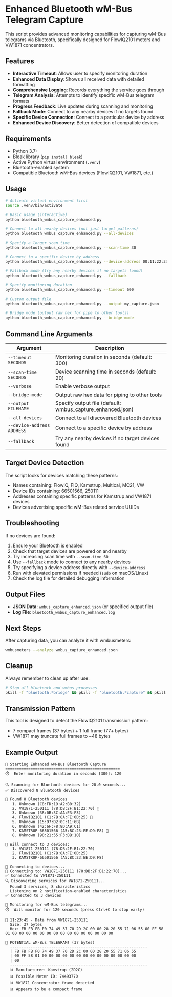 # Enhanced Bluetooth wM-Bus Telegram Capture

This script provides advanced monitoring capabilities for capturing wM-Bus telegrams via Bluetooth, specifically designed for FlowIQ2101 meters and VW1871 concentrators.

## Features

- **Interactive Timeout**: Allows user to specify monitoring duration
- **Enhanced Data Display**: Shows all received data with detailed formatting
- **Comprehensive Logging**: Records everything the service goes through
- **Telegram Analysis**: Attempts to identify specific wM-Bus telegram formats
- **Progress Feedback**: Live updates during scanning and monitoring
- **Fallback Mode**: Connect to any nearby devices if no targets found
- **Specific Device Connection**: Connect to a particular device by address
- **Enhanced Device Discovery**: Better detection of compatible devices

## Requirements

- Python 3.7+
- Bleak library (`pip install bleak`)
- Active Python virtual environment (`.venv`)
- Bluetooth-enabled system
- Compatible Bluetooth wM-Bus devices (FlowIQ2101, VW1871, etc.)

## Usage

```bash
# Activate virtual environment first
source .venv/bin/activate

# Basic usage (interactive)
python bluetooth_wmbus_capture_enhanced.py

# Connect to all nearby devices (not just target patterns)
python bluetooth_wmbus_capture_enhanced.py --all-devices

# Specify a longer scan time
python bluetooth_wmbus_capture_enhanced.py --scan-time 30

# Connect to a specific device by address
python bluetooth_wmbus_capture_enhanced.py --device-address 00:11:22:33:44:55

# Fallback mode (try any nearby devices if no targets found)
python bluetooth_wmbus_capture_enhanced.py --fallback

# Specify monitoring duration
python bluetooth_wmbus_capture_enhanced.py --timeout 600

# Custom output file
python bluetooth_wmbus_capture_enhanced.py --output my_capture.json

# Bridge mode (output raw hex for pipe to other tools)
python bluetooth_wmbus_capture_enhanced.py --bridge-mode
```

## Command Line Arguments

| Argument | Description |
|----------|-------------|
| `--timeout SECONDS` | Monitoring duration in seconds (default: 300) |
| `--scan-time SECONDS` | Device scanning time in seconds (default: 20) |
| `--verbose` | Enable verbose output |
| `--bridge-mode` | Output raw hex data for piping to other tools |
| `--output FILENAME` | Specify output file (default: wmbus_capture_enhanced.json) |
| `--all-devices` | Connect to all discovered Bluetooth devices |
| `--device-address ADDRESS` | Connect to a specific device by address |
| `--fallback` | Try any nearby devices if no target devices found |

## Target Device Detection

The script looks for devices matching these patterns:

- Names containing: FlowIQ, FIQ, Kamstrup, Multical, MC21, VW
- Device IDs containing: 66501566, 250111
- Addresses containing specific patterns for Kamstrup and VW1871 devices
- Devices advertising specific wM-Bus related service UUIDs

## Troubleshooting

If no devices are found:

1. Ensure your Bluetooth is enabled
2. Check that target devices are powered on and nearby
3. Try increasing scan time with `--scan-time 60`
4. Use `--fallback` mode to connect to any nearby devices
5. Try specifying a device address directly with `--device-address`
6. Run with elevated permissions if needed (`sudo` on macOS/Linux)
7. Check the log file for detailed debugging information

## Output Files

- **JSON Data**: `wmbus_capture_enhanced.json` (or specified output file)
- **Log File**: `bluetooth_wmbus_capture_enhanced.log`

## Next Steps

After capturing data, you can analyze it with wmbusmeters:

```bash
wmbusmeters --analyze wmbus_capture_enhanced.json
```

## Cleanup

Always remember to clean up after use:

```bash
# Stop all bluetooth and wmbus processes
pkill -f "bluetooth.*bridge" && pkill -f "bluetooth.*capture" && pkill -f "wmbusmeters"
```

## Transmission Pattern

This tool is designed to detect the FlowIQ2101 transmission pattern:

- 7 compact frames (37 bytes) + 1 full frame (77+ bytes)
- VW1871 may truncate full frames to ~48 bytes

## Example Output

```
🚀 Starting Enhanced wM-Bus Bluetooth Capture
==================================================
⏱️  Enter monitoring duration in seconds [300]: 120

🔍 Scanning for Bluetooth devices for 20.0 seconds...
✅ Discovered 8 Bluetooth devices

📱 Found 8 Bluetooth devices
   1. Unknown (C8:FD:19:A2:B0:32)
   2. VW1871-250111 (78:DB:2F:B1:22:70) 🎯
   3. Unknown (38:0B:3C:AA:E3:F3)
   4. FlowIQ2101 (C1:7B:8A:FE:0D:25) 🎯
   5. Unknown (15:97:D2:0C:11:6B)
   6. Unknown (42:6F:F8:8D:A9:C1)
   7. KAMSTRUP-66501566 (A5:BC:23:EE:D9:F8) 🎯
   8. Unknown (90:21:55:F3:BB:10)

🎯 Will connect to 3 devices:
   1. VW1871-250111 (78:DB:2F:B1:22:70)
   2. FlowIQ2101 (C1:7B:8A:FE:0D:25)
   3. KAMSTRUP-66501566 (A5:BC:23:EE:D9:F8)

🔗 Connecting to devices...
🔗 Connecting to: VW1871-250111 (78:DB:2F:B1:22:70)...
✅ Connected to VW1871-250111
🔍 Discovering services for VW1871-250111...
  Found 3 services, 8 characteristics
  Listening on 2 notification-enabled characteristics
✅ Connected to 3 devices

📡 Monitoring for wM-Bus telegrams...
⏱️  Will monitor for 120 seconds (press Ctrl+C to stop early)

📡 11:23:45 - Data from VW1871-250111
  Size: 37 bytes
  Hex: FB FB FB F0 74 49 37 70 2D 2C 00 00 28 20 55 71 06 55 00 FF 58 01 00 00 00 00 00 00 00 00 00 00 00 00 00 00 00

🎯 POTENTIAL wM-Bus TELEGRAM! (37 bytes)
  ------------------------------------------------------------
  | FB FB FB F0 74 49 37 70 2D 2C 00 00 28 20 55 71 06 55 
  | 00 FF 58 01 00 00 00 00 00 00 00 00 00 00 00 00 00 00 
  | 00
  ------------------------------------------------------------
  📊 Manufacturer: Kamstrup (2D2C)
  📊 Possible Meter ID: 74493770
  📊 VW1871 Concentrator frame detected
  📊 Appears to be a compact frame
```
